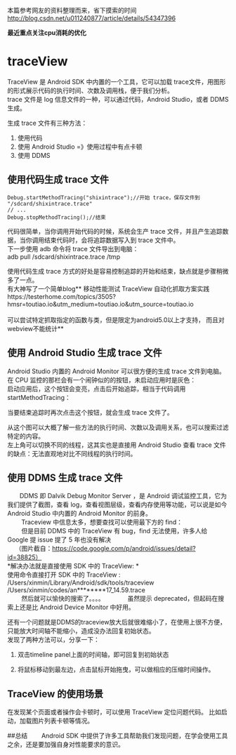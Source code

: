 本篇参考网友的资料整理而来，省下摸索的时间 http://blog.csdn.net/u011240877/article/details/54347396

**最近重点关注cpu消耗的优化**
# traceView
TraceView 是 Android SDK 中内置的一个工具，它可以加载 trace文件，用图形的形式展示代码的执行时间、次数及调用栈，便于我们分析。<br>
trace 文件是 log 信息文件的一种，可以通过代码，Android Studio，或者 DDMS 生成。<br>

生成 trace 文件有三种方法：<br>
1. 使用代码 <br>
2. 使用 Android Studio =》使用过程中有点卡顿<br>
3. 使用 DDMS <br>

## 使用代码生成 trace 文件
```
Debug.startMethodTracing("shixintrace");//开始 trace，保存文件到 "/sdcard/shixintrace.trace"
// ...
Debug.stopMethodTracing();//结束
```
代码很简单，当你调用开始代码的时候，系统会生产 trace 文件，并且产生追踪数据，当你调用结束代码时，会将追踪数据写入到 trace 文件中。<br>
下一步使用 adb 命令将 trace 文件导出到电脑：<br>
adb pull /sdcard/shixintrace.trace /tmp

使用代码生成 trace 方式的好处是容易控制追踪的开始和结束，缺点就是步骤稍微多了一点。<br>
有大神写了一个简单blog**
移动性能测试 TraceView 自动化抓取方案实践https://testerhome.com/topics/3505?hmsr=toutiao.io&utm_medium=toutiao.io&utm_source=toutiao.io <br><br>
可以尝试特定抓取指定的函数与类，但是限定为android5.0以上才支持， 而且对webview不能统计**
　
## 使用 Android Studio 生成 trace 文件
Android Studio 内置的 Android Monitor 可以很方便的生成 trace 文件到电脑。<br>
在 CPU 监控的那栏会有一个闹钟似的的按钮，未启动应用时是灰色：<br>
启动应用后，这个按钮会变亮，点击后开始追踪，相当于代码调用 startMethodTracing：<br>

当要结束追踪时再次点击这个按钮，就会生成 trace 文件了。<br>

从这个图可以大概了解一些方法的执行时间、次数以及调用关系，也可以搜索过滤特定的内容。<br>
左上角可以切换不同的线程，这其实也是直接用 Android Studio 查看 trace 文件的缺点：无法直观地对比不同线程的执行时间。<br>

## 使用 DDMS 生成 trace 文件
　　DDMS 即 Dalvik Debug Monitor Server ，是 Android 调试监控工具，它为我们提供了截图，查看 log，查看视图层级，查看内存使用等功能，可以说是如今 Android Studio 中内置的 Android Monitor 的前身。<br>
　　
Traceview 中信息太多，想要查找可以使用最下方的 find：<br>
　　
但是目前 DDMS 中的 TraceView 有 bug，find 无法使用，许多人给 Google 提 issue 提了 5 年也没有解决 <br>
　
（图片截自：https://code.google.com/p/android/issues/detail?id=38825）<br>
*解决办法就是直接使用 SDK 中的 TraceView: *<br>
使用命令直接打开 SDK 中的 TraceView :<br>
/Users/xinmin/Library/Android/sdk/tools/traceview /Users/xinmin/codes/an********17_14.59.trace <br>
　　
然后就可以愉快的搜索了。。。。　　
　　虽然提示 deprecated，但起码在搜索上还是比 Android Device Monitor 中好用。<br>
  
还有一个问题就是DDMS的traceview放大后就很难缩小了，在使用上很不方便，只能放大时间轴不能缩小，造成没办法回复初始状态。<br>
发现了两种方法可以，分享一下：

1. 双击timeline panel上面的时间轴，即可回复到初始状态

2. 将鼠标移动到最左边，点击鼠标开始拖曳，可以做相应的压缩时间操作。
  
## TraceView 的使用场景
在发现某个页面或者操作会卡顿时，可以使用 TraceView 定位问题代码。
比如启动，加载图片列表卡顿等情况。

##总结
　　Android SDK 中提供了许多工具帮助我们发现问题，在学会使用工具之余，还是要加强自身对性能要求的意识。

